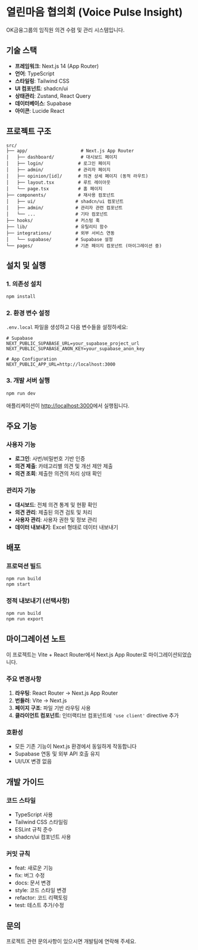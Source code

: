 # 열린마음 협의회 (Voice Pulse Insight)

OK금융그룹의 임직원 의견 수렴 및 관리 시스템입니다.

## 기술 스택

- **프레임워크**: Next.js 14 (App Router)
- **언어**: TypeScript
- **스타일링**: Tailwind CSS
- **UI 컴포넌트**: shadcn/ui
- **상태관리**: Zustand, React Query
- **데이터베이스**: Supabase
- **아이콘**: Lucide React

## 프로젝트 구조

```
src/
├── app/                    # Next.js App Router
│   ├── dashboard/          # 대시보드 페이지
│   ├── login/             # 로그인 페이지
│   ├── admin/             # 관리자 페이지
│   ├── opinion/[id]/      # 의견 상세 페이지 (동적 라우트)
│   ├── layout.tsx         # 루트 레이아웃
│   └── page.tsx           # 홈 페이지
├── components/            # 재사용 컴포넌트
│   ├── ui/               # shadcn/ui 컴포넌트
│   ├── admin/            # 관리자 관련 컴포넌트
│   └── ...               # 기타 컴포넌트
├── hooks/                # 커스텀 훅
├── lib/                  # 유틸리티 함수
├── integrations/         # 외부 서비스 연동
│   └── supabase/         # Supabase 설정
└── pages/                # 기존 페이지 컴포넌트 (마이그레이션 중)
```

## 설치 및 실행

### 1. 의존성 설치

```bash
npm install
```

### 2. 환경 변수 설정

`.env.local` 파일을 생성하고 다음 변수들을 설정하세요:

```env
# Supabase
NEXT_PUBLIC_SUPABASE_URL=your_supabase_project_url
NEXT_PUBLIC_SUPABASE_ANON_KEY=your_supabase_anon_key

# App Configuration
NEXT_PUBLIC_APP_URL=http://localhost:3000
```

### 3. 개발 서버 실행

```bash
npm run dev
```

애플리케이션이 [http://localhost:3000](http://localhost:3000)에서 실행됩니다.

## 주요 기능

### 사용자 기능
- **로그인**: 사번/비밀번호 기반 인증
- **의견 제출**: 카테고리별 의견 및 개선 제안 제출
- **의견 조회**: 제출한 의견의 처리 상태 확인

### 관리자 기능
- **대시보드**: 전체 의견 통계 및 현황 확인
- **의견 관리**: 제출된 의견 검토 및 처리
- **사용자 관리**: 사용자 권한 및 정보 관리
- **데이터 내보내기**: Excel 형태로 데이터 내보내기

## 배포

### 프로덕션 빌드

```bash
npm run build
npm start
```

### 정적 내보내기 (선택사항)

```bash
npm run build
npm run export
```

## 마이그레이션 노트

이 프로젝트는 Vite + React Router에서 Next.js App Router로 마이그레이션되었습니다.

### 주요 변경사항

1. **라우팅**: React Router → Next.js App Router
2. **번들러**: Vite → Next.js
3. **페이지 구조**: 파일 기반 라우팅 사용
4. **클라이언트 컴포넌트**: 인터랙티브 컴포넌트에 `'use client'` directive 추가

### 호환성

- 모든 기존 기능이 Next.js 환경에서 동일하게 작동합니다
- Supabase 연동 및 외부 API 호출 유지
- UI/UX 변경 없음

## 개발 가이드

### 코드 스타일

- TypeScript 사용
- Tailwind CSS 스타일링
- ESLint 규칙 준수
- shadcn/ui 컴포넌트 사용

### 커밋 규칙

- feat: 새로운 기능
- fix: 버그 수정
- docs: 문서 변경
- style: 코드 스타일 변경
- refactor: 코드 리팩토링
- test: 테스트 추가/수정

## 문의

프로젝트 관련 문의사항이 있으시면 개발팀에 연락해 주세요. 